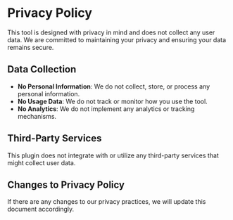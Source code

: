 # Privacy Policy

This tool is designed with privacy in mind and does not collect any user data. We are committed to maintaining your privacy and ensuring your data remains secure.

## Data Collection

- **No Personal Information**: We do not collect, store, or process any personal information.
- **No Usage Data**: We do not track or monitor how you use the tool.
- **No Analytics**: We do not implement any analytics or tracking mechanisms.

## Third-Party Services

This plugin does not integrate with or utilize any third-party services that might collect user data.

## Changes to Privacy Policy

If there are any changes to our privacy practices, we will update this document accordingly.